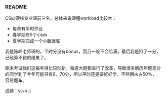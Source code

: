 ### README

CS向硬核专业课前三名，总体来说课程workload比较大：

- 每章有平时作业
- 春学期有5个小lab
- 夏学期完成一个小数据库

我是陈岭老师班的，平时分没有bonus，而且一般不会给满，最后我是扣了一分，已经算不错的结果了。

期末考试我们这届考得比较创新，每道大题都进行了改革，导致很多刷历年题高分的同学到了今年可能只有6、70分，所以平时还是要好好学，不然期末占$50\%$，容易翻车。

成绩：`90/4.5`